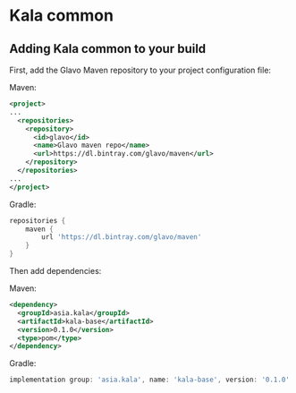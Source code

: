 # Kala common

## Adding Kala common to your build

First, add the Glavo Maven repository to your project configuration file:

Maven:
```xml
<project>
...
  <repositories>
    <repository>
      <id>glavo</id>
      <name>Glavo maven repo</name>
      <url>https://dl.bintray.com/glavo/maven</url>
    </repository>
  </repositories>
...
</project>
```

Gradle:
```groovy
repositories {
    maven { 
        url 'https://dl.bintray.com/glavo/maven' 
    }
}
```

Then add dependencies:

Maven:
```xml
<dependency>
  <groupId>asia.kala</groupId>
  <artifactId>kala-base</artifactId>
  <version>0.1.0</version>
  <type>pom</type>
</dependency>
```

Gradle:
```groovy
implementation group: 'asia.kala', name: 'kala-base', version: '0.1.0'
```

